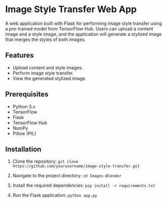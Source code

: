 # Image Style Transfer Web App

A web application built with Flask for performing image style transfer using a pre-trained model from TensorFlow Hub. Users can upload a content image and a style image, and the application will generate a stylized image that merges the styles of both images.

## Features

- Upload content and style images.
- Perform image style transfer.
- View the generated stylized image.

## Prerequisites

- Python 3.x
- TensorFlow
- Flask
- TensorFlow Hub
- NumPy
- Pillow (PIL)

## Installation

1. Clone the repository:
`git clone https://github.com/yourusername/image-style-transfer.git`

2. Navigate to the project directory:
`cd Images-Blender`

3. Install the required dependencies:
`pip install -r requirements.txt`

4. Run the Flask application:
`python app.py`
